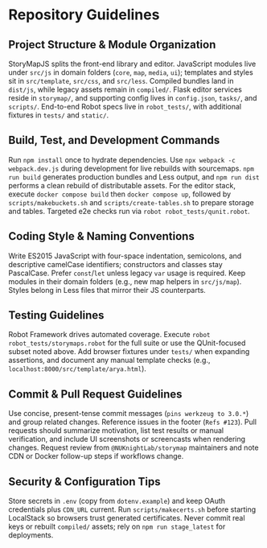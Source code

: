 # Repository Guidelines

## Project Structure & Module Organization
StoryMapJS splits the front-end library and editor. JavaScript modules live under `src/js` in domain folders (`core`, `map`, `media`, `ui`); templates and styles sit in `src/template`, `src/css`, and `src/less`. Compiled bundles land in `dist/js`, while legacy assets remain in `compiled/`. Flask editor services reside in `storymap/`, and supporting config lives in `config.json`, `tasks/`, and `scripts/`. End-to-end Robot specs live in `robot_tests/`, with additional fixtures in `tests/` and `static/`.

## Build, Test, and Development Commands
Run `npm install` once to hydrate dependencies. Use `npx webpack -c webpack.dev.js` during development for live rebuilds with sourcemaps. `npm run build` generates production bundles and Less output, and `npm run dist` performs a clean rebuild of distributable assets. For the editor stack, execute `docker compose build` then `docker compose up`, followed by `scripts/makebuckets.sh` and `scripts/create-tables.sh` to prepare storage and tables. Targeted e2e checks run via `robot robot_tests/qunit.robot`.

## Coding Style & Naming Conventions
Write ES2015 JavaScript with four-space indentation, semicolons, and descriptive camelCase identifiers; constructors and classes stay PascalCase. Prefer `const`/`let` unless legacy `var` usage is required. Keep modules in their domain folders (e.g., new map helpers in `src/js/map`). Styles belong in Less files that mirror their JS counterparts.

## Testing Guidelines
Robot Framework drives automated coverage. Execute `robot robot_tests/storymaps.robot` for the full suite or use the QUnit-focused subset noted above. Add browser fixtures under `tests/` when expanding assertions, and document any manual template checks (e.g., `localhost:8000/src/template/arya.html`).

## Commit & Pull Request Guidelines
Use concise, present-tense commit messages (`pins werkzeug to 3.0.*`) and group related changes. Reference issues in the footer (`Refs #123`). Pull requests should summarize motivation, list test results or manual verification, and include UI screenshots or screencasts when rendering changes. Request review from `@NUKnightLab/storymap` maintainers and note CDN or Docker follow-up steps if workflows change.

## Security & Configuration Tips
Store secrets in `.env` (copy from `dotenv.example`) and keep OAuth credentials plus `CDN_URL` current. Run `scripts/makecerts.sh` before starting LocalStack so browsers trust generated certificates. Never commit real keys or rebuilt `compiled/` assets; rely on `npm run stage_latest` for deployments.
